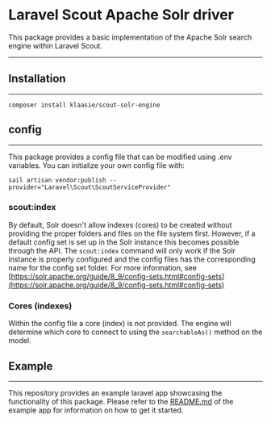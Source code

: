 # Laravel Scout Apache Solr driver
This package provides a basic implementation of the Apache Solr search engine within Laravel Scout.

---

## Installation

---

`composer install klaasie/scout-solr-engine`

## config

---

This package provides a config file that can be modified using .env variables.
You can initialize your own config file with: 

`sail artisan vendor:publish --provider="Laravel\Scout\ScoutServiceProvider"`

### scout:index

By default, Solr doesn't allow indexes (cores) to be created without providing the proper folders and files on the file system first.
However, if a default config set is set up in the Solr instance this becomes possible through the API.
The `scout:index` command will only work if the Solr instance is properly configured and the config files has the corresponding name for the config set folder.
For more information, see [https://solr.apache.org/guide/8_9/config-sets.html#config-sets](https://solr.apache.org/guide/8_9/config-sets.html#config-sets)

### Cores (indexes)

Within the config file a core (index) is not provided. The engine will determine which core to connect to using the `searchableAs()` method on the model.

## Example

---

This repository provides an example laravel app showcasing the functionality of this package.
Please refer to the [README.md](example/README.md) of the example app for information on how to get it started.